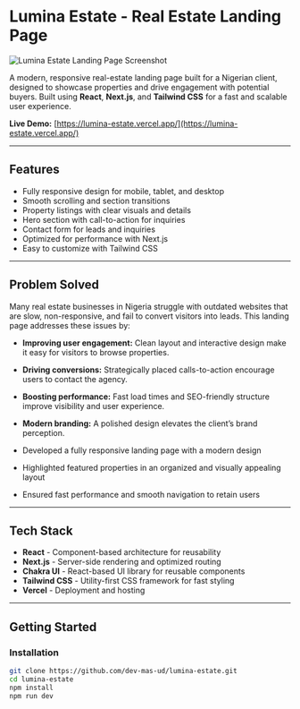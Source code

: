 # Lumina Estate - Real Estate Landing Page

![Lumina Estate Landing Page Screenshot](https://lumina-estate.vercel.app/images/screenshot.webp)

A modern, responsive real-estate landing page built for a Nigerian client, designed to showcase properties and drive engagement with potential buyers. Built using **React**, **Next.js**, and **Tailwind CSS** for a fast and scalable user experience.

**Live Demo:** [https://lumina-estate.vercel.app/](https://lumina-estate.vercel.app/)

---

## Features

- Fully responsive design for mobile, tablet, and desktop
- Smooth scrolling and section transitions
- Property listings with clear visuals and details
- Hero section with call-to-action for inquiries
- Contact form for leads and inquiries
- Optimized for performance with Next.js
- Easy to customize with Tailwind CSS

---

## Problem Solved

Many real estate businesses in Nigeria struggle with outdated websites that are slow, non-responsive, and fail to convert visitors into leads. This landing page addresses these issues by:

- **Improving user engagement:** Clean layout and interactive design make it easy for visitors to browse properties.
- **Driving conversions:** Strategically placed calls-to-action encourage users to contact the agency.
- **Boosting performance:** Fast load times and SEO-friendly structure improve visibility and user experience.
- **Modern branding:** A polished design elevates the client’s brand perception.

- Developed a fully responsive landing page with a modern design
- Highlighted featured properties in an organized and visually appealing layout
- Ensured fast performance and smooth navigation to retain users

---

## Tech Stack

- **React** - Component-based architecture for reusability
- **Next.js** - Server-side rendering and optimized routing
- **Chakra UI** - React-based UI library for reusable components
- **Tailwind CSS** - Utility-first CSS framework for fast styling
- **Vercel** - Deployment and hosting

---

## Getting Started

### Installation

```bash
git clone https://github.com/dev-mas-ud/lumina-estate.git
cd lumina-estate
npm install
npm run dev
```
